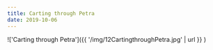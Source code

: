 ```yaml
---
title: Carting through Petra
date: 2019-10-06
---
```


!['Carting through Petra']({{ '/img/12CartingthroughPetra.jpg' | url }} )